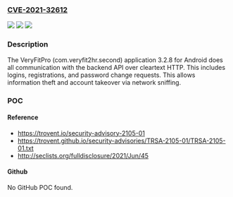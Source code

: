 ### [CVE-2021-32612](https://cve.mitre.org/cgi-bin/cvename.cgi?name=CVE-2021-32612)
![](https://img.shields.io/static/v1?label=Product&message=n%2Fa&color=blue)
![](https://img.shields.io/static/v1?label=Version&message=n%2Fa&color=blue)
![](https://img.shields.io/static/v1?label=Vulnerability&message=n%2Fa&color=brighgreen)

### Description

The VeryFitPro (com.veryfit2hr.second) application 3.2.8 for Android does all communication with the backend API over cleartext HTTP. This includes logins, registrations, and password change requests. This allows information theft and account takeover via network sniffing.

### POC

#### Reference
- https://trovent.io/security-advisory-2105-01
- https://trovent.github.io/security-advisories/TRSA-2105-01/TRSA-2105-01.txt
- http://seclists.org/fulldisclosure/2021/Jun/45

#### Github
No GitHub POC found.

